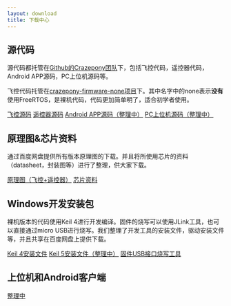 ```yaml
---
layout: download
title: 下载中心
---
```


## 源代码

源代码都托管在[Github的Crazepony团队](https://github.com/Crazepony/)下，包括飞控代码，遥控器代码，Android APP源码，PC上位机源码等。

飞控代码托管在[crazepony-firmware-none项目](https://github.com/Crazepony/crazepony-firmware-none)下。其中名字中的none表示**没有**使用FreeRTOS，是裸机代码，代码更加简单明了，适合初学者使用。

<a href="https://github.com/Crazepony/crazepony-firmware-none/releases" class="btn btn-lg btn-outline" role="button" target="_blank" >飞控源码</a>
<a href="https://github.com/Crazepony/crazepony-remote-none" class="btn btn-lg btn-outline" role="button" target="_blank" >遥控器源码</a>
<a href="" class="btn btn-lg btn-outline" role="button" target="_blank" >Android APP源码（整理中）</a>
<a href="" class="btn btn-lg btn-outline" role="button" target="_blank" >PC上位机源码（整理中）</a>

## 原理图&芯片资料
通过百度网盘提供所有版本原理图的下载。并且将所使用芯片的资料（datasheet，封装图等）进行了整理，供大家下载。

<a href="http://pan.baidu.com/s/1o6Lo7jW" class="btn btn-lg btn-outline" role="button" target="_blank" >原理图（飞控+遥控器）</a>
<a href="http://pan.baidu.com/s/1i31fUCl" class="btn btn-lg btn-outline" role="button" target="_blank" >芯片资料</a>

## Windows开发安装包
裸机版本的代码使用Keil 4进行开发编译。固件的烧写可以使用JLink工具，也可以直接通过micro USB进行烧写。我们整理了开发工具的安装文件，驱动安装文件等，并且共享在百度网盘上提供下载。

<p>
<a href="http://pan.baidu.com/s/1ntNqLdv" class="btn btn-lg btn-outline" role="button" target="_blank" >Keil 4安装文件</a>
<a href="" class="btn btn-lg btn-outline" role="button" target="_blank" >Keil 5安装文件（整理中）</a>
<a href="http://pan.baidu.com/s/1eQ1kfPw" class="btn btn-lg btn-outline" role="button" target="_blank" >固件USB接口烧写工具</a>
</p>

## 上位机和Android客户端
<a href="" class="btn btn-lg btn-outline" role="button" target="_blank" >整理中</a>
